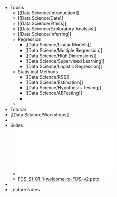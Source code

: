 - Topics
	- [[Data Science/Introduction]]
	- [[Data Science/Data]]
	- [[Data Science/Ethics]]
	- [[Data Science/Exploratory Analysis]]
	- [[Data Science/Inferring]]
	- Regression
		- [[Data Science/Linear Models]]
		- [[Data Science/Multiple Regression]]
		- [[Data Science/High Dimensions]]
		- [[Data Science/Supervised Learning]]
		- [[Data Science/Logistic Regression]]
	- Statistical Methods
		- [[Data Science/RSS]]
		- [[Data Science/Estimation]]
		- [[Data Science/Hypothesis Testing]]
		- [[Data Science/ABTesting]]
		-
	-
- Tutorial
- [[Data Science/Workshops]]
-
- Slides
	- ![FDS-S1-01-1-welcome-and-intro-notes.pdf](../assets/FDS-S1-01-1-welcome-and-intro-notes_1672948203984_0.pdf)
	- [FDS-S1-01-1-welcome-to-FDS-v2.pptx](../assets/FDS-S1-01-1-welcome-to-FDS-v2_1672948230049_0.pptx)
-
- Lecture Notes